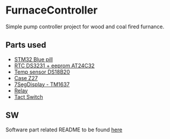 # FurnaceController
Simple pump controller project for wood and coal fired furnance.

[img1]: ./docs/photos/p1.jpg "Image 1"
[img2]: ./docs/photos/p2.jpg "Image 2"


## Parts used
* [STM32 Blue pill](https://os.mbed.com/users/hudakz/code/STM32F103C8T6_Hello/)
* [RTC DS3231 + eeprom AT24C32](http://electropark.pl/rtc-zegary-czasu-rzeczywistego/4409-modul-rtc-wysokiej-precyzji-z-i2c-ds3231.html)
* [Temp sensor DS18B20](http://electropark.pl/czujniki-temperatury/10323-sonda-temperatury-ds18b20-wodoodporna-5m.html)
* [Case Z27](http://electropark.pl/obudowy-do-zasilaczy/4262-obudowa-z27-121x71x45mm-czarna-z27-do-zasilacza.html)
* [7SegDisplay - TM1637](http://electropark.pl/modul-wyswietlaczy/14115-modul-wyswietlacza-7-segmentowego-zolty-50x19mm-kropki.html)
* [Relay](http://electropark.pl/moduly-wejsc-wyjsc/3083-modul-1-przekaznika-5v.html)
* [Tact Switch](http://electropark.pl/tact-switch/81-tact-switch-6x6x14mm-czarny.html)

## SW
Software part related README to be found [here](furnance-controller-app/README.md)